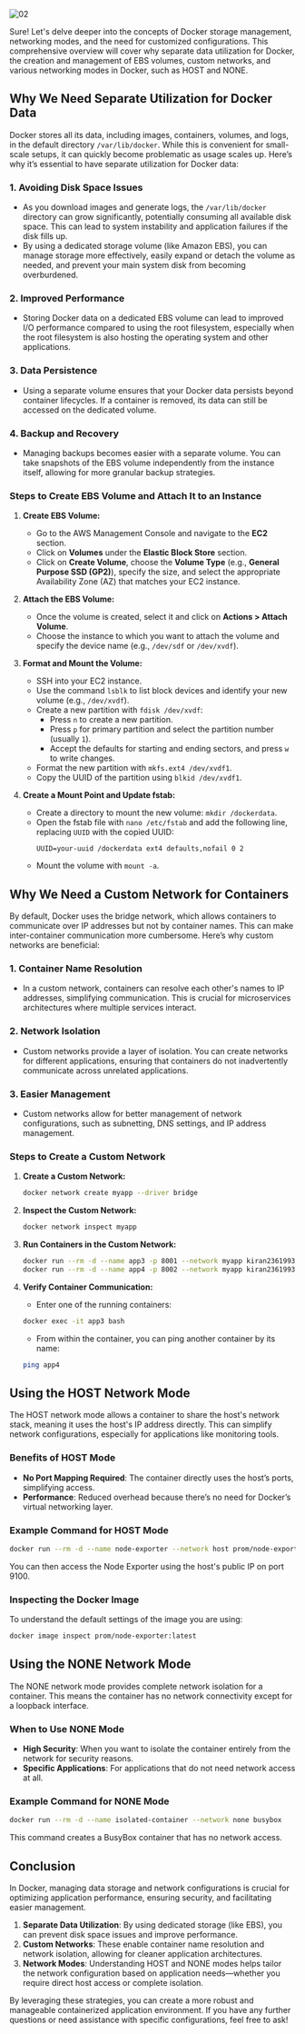 ![02](https://github.com/saikiranpi/Mastering-Docker/assets/109568252/7d18cf0c-2c71-4d4a-bff9-aed6fab5d8d7)

Sure! Let's delve deeper into the concepts of Docker storage management, networking modes, and the need for customized configurations. This comprehensive overview will cover why separate data utilization for Docker, the creation and management of EBS volumes, custom networks, and various networking modes in Docker, such as HOST and NONE.

## Why We Need Separate Utilization for Docker Data

Docker stores all its data, including images, containers, volumes, and logs, in the default directory `/var/lib/docker`. While this is convenient for small-scale setups, it can quickly become problematic as usage scales up. Here’s why it’s essential to have separate utilization for Docker data:

### 1. **Avoiding Disk Space Issues**
   - As you download images and generate logs, the `/var/lib/docker` directory can grow significantly, potentially consuming all available disk space. This can lead to system instability and application failures if the disk fills up.
   - By using a dedicated storage volume (like Amazon EBS), you can manage storage more effectively, easily expand or detach the volume as needed, and prevent your main system disk from becoming overburdened.

### 2. **Improved Performance**
   - Storing Docker data on a dedicated EBS volume can lead to improved I/O performance compared to using the root filesystem, especially when the root filesystem is also hosting the operating system and other applications.

### 3. **Data Persistence**
   - Using a separate volume ensures that your Docker data persists beyond container lifecycles. If a container is removed, its data can still be accessed on the dedicated volume.

### 4. **Backup and Recovery**
   - Managing backups becomes easier with a separate volume. You can take snapshots of the EBS volume independently from the instance itself, allowing for more granular backup strategies.

### Steps to Create EBS Volume and Attach It to an Instance

1. **Create EBS Volume:**
   - Go to the AWS Management Console and navigate to the **EC2** section.
   - Click on **Volumes** under the **Elastic Block Store** section.
   - Click on **Create Volume**, choose the **Volume Type** (e.g., **General Purpose SSD (GP2)**), specify the size, and select the appropriate Availability Zone (AZ) that matches your EC2 instance.

2. **Attach the EBS Volume:**
   - Once the volume is created, select it and click on **Actions > Attach Volume**.
   - Choose the instance to which you want to attach the volume and specify the device name (e.g., `/dev/sdf` or `/dev/xvdf`).

3. **Format and Mount the Volume:**
   - SSH into your EC2 instance.
   - Use the command `lsblk` to list block devices and identify your new volume (e.g., `/dev/xvdf`).
   - Create a new partition with `fdisk /dev/xvdf`:
     - Press `n` to create a new partition.
     - Press `p` for primary partition and select the partition number (usually `1`).
     - Accept the defaults for starting and ending sectors, and press `w` to write changes.
   - Format the new partition with `mkfs.ext4 /dev/xvdf1`.
   - Copy the UUID of the partition using `blkid /dev/xvdf1`.

4. **Create a Mount Point and Update fstab:**
   - Create a directory to mount the new volume: `mkdir /dockerdata`.
   - Open the fstab file with `nano /etc/fstab` and add the following line, replacing `UUID` with the copied UUID:
     ```
     UUID=your-uuid /dockerdata ext4 defaults,nofail 0 2
     ```
   - Mount the volume with `mount -a`.

## Why We Need a Custom Network for Containers

By default, Docker uses the bridge network, which allows containers to communicate over IP addresses but not by container names. This can make inter-container communication more cumbersome. Here’s why custom networks are beneficial:

### 1. **Container Name Resolution**
   - In a custom network, containers can resolve each other's names to IP addresses, simplifying communication. This is crucial for microservices architectures where multiple services interact.

### 2. **Network Isolation**
   - Custom networks provide a layer of isolation. You can create networks for different applications, ensuring that containers do not inadvertently communicate across unrelated applications.

### 3. **Easier Management**
   - Custom networks allow for better management of network configurations, such as subnetting, DNS settings, and IP address management.

### Steps to Create a Custom Network

1. **Create a Custom Network:**
   ```bash
   docker network create myapp --driver bridge
   ```

2. **Inspect the Custom Network:**
   ```bash
   docker network inspect myapp
   ```

3. **Run Containers in the Custom Network:**
   ```bash
   docker run --rm -d --name app3 -p 8001 --network myapp kiran2361993:troubleshootingtools:v1
   docker run --rm -d --name app4 -p 8002 --network myapp kiran2361993:troubleshootingtools:v1
   ```

4. **Verify Container Communication:**
   - Enter one of the running containers:
   ```bash
   docker exec -it app3 bash
   ```
   - From within the container, you can ping another container by its name:
   ```bash
   ping app4
   ```

## Using the HOST Network Mode

The HOST network mode allows a container to share the host's network stack, meaning it uses the host's IP address directly. This can simplify network configurations, especially for applications like monitoring tools.

### Benefits of HOST Mode
- **No Port Mapping Required**: The container directly uses the host’s ports, simplifying access.
- **Performance**: Reduced overhead because there’s no need for Docker’s virtual networking layer.
  
### Example Command for HOST Mode
```bash
docker run --rm -d --name node-exporter --network host prom/node-exporter
```
You can then access the Node Exporter using the host's public IP on port 9100.

### Inspecting the Docker Image
To understand the default settings of the image you are using:
```bash
docker image inspect prom/node-exporter:latest
```

## Using the NONE Network Mode

The NONE network mode provides complete network isolation for a container. This means the container has no network connectivity except for a loopback interface.

### When to Use NONE Mode
- **High Security**: When you want to isolate the container entirely from the network for security reasons.
- **Specific Applications**: For applications that do not need network access at all.

### Example Command for NONE Mode
```bash
docker run --rm -d --name isolated-container --network none busybox
```
This command creates a BusyBox container that has no network access.

## Conclusion

In Docker, managing data storage and network configurations is crucial for optimizing application performance, ensuring security, and facilitating easier management. 

1. **Separate Data Utilization**: By using dedicated storage (like EBS), you can prevent disk space issues and improve performance.
2. **Custom Networks**: These enable container name resolution and network isolation, allowing for cleaner application architectures.
3. **Network Modes**: Understanding HOST and NONE modes helps tailor the network configuration based on application needs—whether you require direct host access or complete isolation.

By leveraging these strategies, you can create a more robust and manageable containerized application environment. If you have any further questions or need assistance with specific configurations, feel free to ask!

